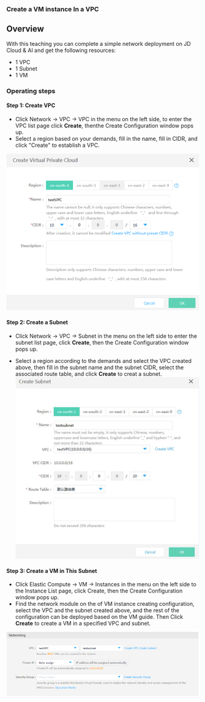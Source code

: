 ### **Create a VM instance In a VPC** 


## **Overview**

With this teaching you can complete a simple network deployment on JD Cloud & AI and get the following resources:

- 1 VPC
- 1 Subnet
- 1 VM



### **Operating steps**

#### **Step 1: Create VPC**

- Click Network -> VPC -> VPC in the menu on the left side, to enter the VPC list page click **Create**, thenthe Create Configuration window pops up.
- Select a region based on your demands, fill in the name, fill in CIDR, and click "Create" to establish a VPC.

![](/image/Networking/Virtual-Private-Cloud/Getting-Started/Create-Virtual-Machine-Instance-In-VPC/Step1.png)



#### **Step 2: Create a Subnet**

- Click Network -> VPC -> Subnet in the menu on the left side to enter the subnet list page, click **Create**, then the Create Configuration window pops up.


- Select a region according to the demands and select the VPC created above, then fill in the subnet name and the subnet CIDR, select the associated route table, and click **Create** to creat a subnet.
![](/image/Networking/Virtual-Private-Cloud/Getting-Started/Create-Virtual-Machine-Instance-In-VPC/Step2.png)



#### **Step 3: Create a VM in This Subnet**

- Click Elastic Compute -> VM -> Instances in the menu on the left side to the Instance List page, click Create, then the Create Configuration window pops up.
- Find the network module on the of VM instance creating configuration, select the VPC and the subnet created above, and the rest of the configuration can be deployed based on the VM guide. Then Click **Create** to create a VM in a specified VPC and subnet.

![](/image/Networking/Virtual-Private-Cloud/Getting-Started/Create-Virtual-Machine-Instance-In-VPC/Step3.png)